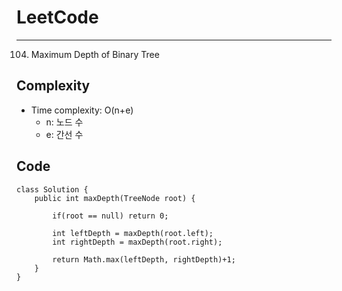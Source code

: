 [//]: # (# Intuition)
<!-- Describe your first thoughts on how to solve this problem. -->


# LeetCode
___
104. Maximum Depth of Binary Tree

[//]: # (## Approach)

[//]: # (<!-- Describe your approach to solving the problem. -->)


## Complexity

- Time complexity: O(n+e)
  - n: 노드 수
  - e: 간선 수

[//]: # (<!-- Add your time complexity here, e.g. $$O&#40;n&#41;$$ -->)

[//]: # ()
[//]: # ([//]: # &#40;- Space complexity:&#41;)
[//]: # (<!-- Add your space complexity here, e.g. $$O&#40;n&#41;$$ -->)

## Code
```
class Solution {
    public int maxDepth(TreeNode root) {
        
        if(root == null) return 0;

        int leftDepth = maxDepth(root.left);
        int rightDepth = maxDepth(root.right);

        return Math.max(leftDepth, rightDepth)+1;
    }
}
```